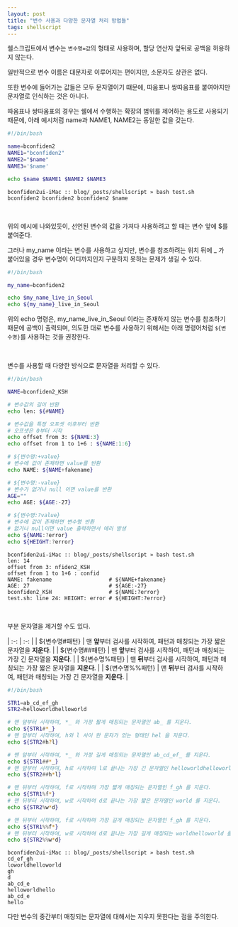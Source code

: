 ```yaml
---
layout: post
title: "변수 사용과 다양한 문자열 처리 방법들"
tags: shellscript
---
```


쉘스크립트에서 변수는 `변수명=값`의 형태로 사용하며, 할당 연산자 앞뒤로 공백을 허용하지 않는다.

일반적으로 변수 이름은 대문자로 이루어지는 편이지만, 소문자도 상관은 없다.

또한 변수에 들어가는 값들은 모두 문자열이기 떄문에, 따옴표나 쌍따옴표를 붙여야지만 문자열로 인식하는 것은 아니다.

따옴표나 쌍따옴표의 경우는 쉘에서 수행하는 확장의 범위를 제어하는 용도로 사용되기 때문에, 아래 예시처럼 name과 NAME1, NAME2는 동일한 값을 갖는다.

```bash
#!/bin/bash

name=bconfiden2
NAME1="bconfiden2"
NAME2="$name"
NAME3='$name'

echo $name $NAME1 $NAME2 $NAME3
```
```shell
bconfiden2ui-iMac :: blog/_posts/shellscript » bash test.sh
bconfiden2 bconfiden2 bconfiden2 $name
```

<br>

위의 예시에 나와있듯이, 선언된 변수의 값을 가져다 사용하려고 할 때는 변수 앞에 $를 붙여준다.

그러나 my_name 이라는 변수를 사용하고 싶지만, 변수를 참조하려는 위치 뒤에 _ 가 붙어있을 경우 변수명이 어디까지인지 구분하지 못하는 문제가 생길 수 있다.

```bash
#!/bin/bash

my_name=bconfiden2

echo $my_name_live_in_Seoul
echo ${my_name}_live_in_Seoul
```

위의 echo 명령은, my_name_live_in_Seoul 이라는 존재하지 않는 변수를 참조하기 때문에 공백이 출력되며, 의도한 대로 변수를 사용하기 위해서는 아래 명령어처럼 `${변수명}`를 사용하는 것을 권장한다.

<br>

변수를 사용할 때 다양한 방식으로 문자열을 처리할 수 있다.

```bash
#!/bin/bash

NAME=bconfiden2_KSH

# 변수값의 길이 반환
echo len: ${#NAME}

# 변수값을 특정 오프셋 이후부터 반환
# 오프셋은 0부터 시작
echo offset from 3: ${NAME:3}
echo offset from 1 to 1+6 : ${NAME:1:6}

# ${변수명:+value}
# 변수에 값이 존재하면 value를 반환
echo NAME: ${NAME+fakename}

# ${변수명:-value}
# 변수가 없거나 null 이면 value를 반환
AGE=""
echo AGE: ${AGE:-27}

# ${변수명:?value}
# 변수에 값이 존재하면 변수명 반환
# 없거나 null이면 value 출력하면서 에러 발생
echo ${NAME:?error}
echo ${HEIGHT:?error}
```
```shell
bconfiden2ui-iMac :: blog/_posts/shellscript » bash test.sh
len: 14
offset from 3: nfiden2_KSH
offset from 1 to 1+6 : confid
NAME: fakename                  # ${NAME+fakename}
AGE: 27                         # ${AGE:-27}
bconfiden2_KSH                  # ${NAME:?error}
test.sh: line 24: HEIGHT: error # ${HEIGHT:?error}
```

<br>

부분 문자열을 제거할 수도 있다.

| :-: | :-: |
| ${변수명#패턴} | 맨 **앞**부터 검사를 시작하여, 패턴과 매칭되는 가장 짧은 문자열을 **지운다**. |
| ${변수명##패턴} | 맨 **앞**부터 검사를 시작하여, 패턴과 매칭되는 가장 긴 문자열을 **지운다**. |
| ${변수명%패턴} | 맨 **뒤**부터 검사를 시작하여, 패턴과 매칭되는 가장 짧은 문자열을 **지운다**. |
| ${변수명%%패턴} | 맨 **뒤**부터 검사를 시작하여, 패턴과 매칭되는 가장 긴 문자열을 **지운다**. |

```bash
#!/bin/bash

STR1=ab_cd_ef_gh
STR2=helloworldhelloworld

# 맨 앞부터 시작하여, *_ 와 가장 짧게 매칭되는 문자열인 ab_ 를 지운다.
echo ${STR1#*_}
# 맨 앞부터 시작하여, h와 l 사이 한 문자가 있는 형태인 hel 을 지운다.
echo ${STR2#h?l}

# 맨 앞부터 시작하여, *_ 와 가장 길게 매칭되는 문자열인 ab_cd_ef_ 를 지운다.
echo ${STR1##*_}
# 맨 앞부터 시작하여, h로 시작하여 l로 끝나는 가장 긴 문자열인 helloworldhelloworl 을 지운다.
echo ${STR2##h*l}

# 맨 뒤부터 시작하여, f로 시작하며 가장 짧게 매칭되는 문자열인 f_gh 를 지운다.
echo ${STR1%f*}
# 맨 뒤부터 시작하여, w로 시작하여 d로 끝나는 가장 짧은 문자열인 world 를 지운다.
echo ${STR2%w*d}

# 맨 뒤부터 시작하여, f로 시작하며 가장 길게 매칭되는 문자열인 f_gh 를 지운다.
echo ${STR1%%f*}
# 맨 뒤부터 시작하여, w로 시작하여 d로 끝나는 가장 길게 매칭되는 worldhelloworld 를 지운다.
echo ${STR2%%w*d}
```
```shell
bconfiden2ui-iMac :: blog/_posts/shellscript » bash test.sh
cd_ef_gh
loworldhelloworld
gh
d
ab_cd_e
helloworldhello
ab_cd_e
hello
```

다만 변수의 중간부터 매칭되는 문자열에 대해서는 지우지 못한다는 점을 주의한다.